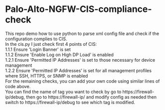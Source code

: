 # Palo-Alto-NGFW-CIS-compliance-check
This repo demo how to use python to parse xml config file and check if the configuration complies to CIS.  
In the cis.py I just check first 4 points of CIS:  
  1.1.1 Ensure 'Login Banner' is set  
  1.1.2 Ensure 'Enable Log on High DP Load' is enabled  
  1.2.1 Ensure 'Permitted IP Addresses' is set to those necessary for device management  
  1.2.2 Ensure 'Permitted IP Addresses' is set for all management profiles where SSH, HTTPS, or SNMP is enabled  
For the remaining checks, you can add your own code using similar lines of code above.  
You can find the name of tag you want to check by go to https://firewall-ip/debug, then go to https://firewall-ip/ and modify config as needed then switch to https://firewall-ip/debug to see which tag is modified.  

